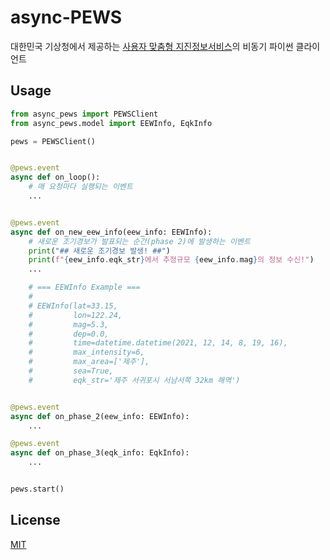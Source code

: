 # async-PEWS

대한민국 기상청에서 제공하는 [사용자 맞춤형 지진정보서비스](https://www.weather.go.kr/pews/)의 비동기 파이썬 클라이언트

## Usage

```python
from async_pews import PEWSClient
from async_pews.model import EEWInfo, EqkInfo

pews = PEWSClient()


@pews.event
async def on_loop():
    # 매 요청마다 실행되는 이벤트
    ...


@pews.event
async def on_new_eew_info(eew_info: EEWInfo):
    # 새로운 조기경보가 발표되는 순간(phase 2)에 발생하는 이벤트
    print("## 새로운 조기경보 발생! ##")
    print(f"{eew_info.eqk_str}에서 추정규모 {eew_info.mag}의 정보 수신!")
    ...

    # === EEWInfo Example ===
    #
    # EEWInfo(lat=33.15,
    #         lon=122.24,
    #         mag=5.3,
    #         dep=0.0,
    #         time=datetime.datetime(2021, 12, 14, 8, 19, 16),
    #         max_intensity=6,
    #         max_area=['제주'],
    #         sea=True,
    #         eqk_str='제주 서귀포시 서남서쪽 32km 해역')


@pews.event
async def on_phase_2(eew_info: EEWInfo):
    ...

@pews.event
async def on_phase_3(eqk_info: EqkInfo):
    ...


pews.start()
```

## License

[MIT](https://choosealicense.com/licenses/mit/)
